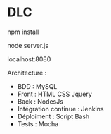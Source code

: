 # DLC

npm install

node server.js

localhost:8080


Architecture :
- BDD : MySQL
- Front : HTML CSS Jquery
- Back : NodesJs
- Intégration continue : Jenkins
- Déploiment : Script Bash
- Tests : Mocha
